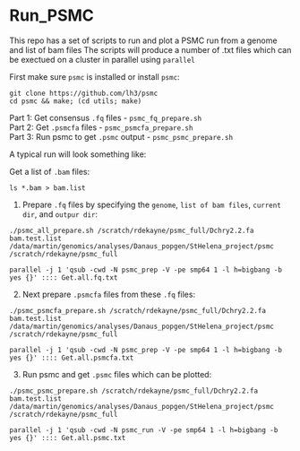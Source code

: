 # Run_PSMC

This repo has a set of scripts to run and plot a PSMC run from a genome and list of bam files
The scripts will produce a number of .txt files which can be exectued on a cluster in parallel using `parallel`

First make sure `psmc` is installed or install `psmc`:  
```
git clone https://github.com/lh3/psmc  
cd psmc && make; (cd utils; make)
```

Part 1: Get consensus `.fq` files - `psmc_fq_prepare.sh`  
Part 2: Get `.psmcfa` files - `psmc_psmcfa_prepare.sh`  
Part 3: Run psmc to get `.psmc` output - `psmc_psmc_prepare.sh`  

A typical run will look something like:  

Get a list of `.bam` files:  
```
ls *.bam > bam.list  
```

1. Prepare `.fq` files by specifying the `genome`, `list of bam files`, `current dir`, and `outpur dir`:  
```
./psmc_all_prepare.sh /scratch/rdekayne/psmc_full/Dchry2.2.fa bam.test.list /data/martin/genomics/analyses/Danaus_popgen/StHelena_project/psmc /scratch/rdekayne/psmc_full  

parallel -j 1 'qsub -cwd -N psmc_prep -V -pe smp64 1 -l h=bigbang -b yes {}' :::: Get.all.fq.txt  
```  

2. Next prepare `.psmcfa` files from these `.fq` files:  
```
./psmc_psmcfa_prepare.sh /scratch/rdekayne/psmc_full/Dchry2.2.fa bam.test.list /data/martin/genomics/analyses/Danaus_popgen/StHelena_project/psmc /scratch/rdekayne/psmc_full

parallel -j 1 'qsub -cwd -N psmc_prep -V -pe smp64 1 -l h=bigbang -b yes {}' :::: Get.all.psmcfa.txt  
```  

3. Run psmc and get `.psmc` files which can be plotted:  
```
./psmc_psmc_prepare.sh /scratch/rdekayne/psmc_full/Dchry2.2.fa bam.test.list /data/martin/genomics/analyses/Danaus_popgen/StHelena_project/psmc /scratch/rdekayne/psmc_full

parallel -j 1 'qsub -cwd -N psmc_run -V -pe smp64 1 -l h=bigbang -b yes {}' :::: Get.all.psmc.txt
```
